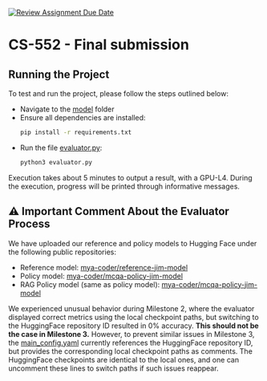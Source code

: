 [![Review Assignment Due Date](https://classroom.github.com/assets/deadline-readme-button-24ddc0f5d75046c5622901739e7c5dd533143b0c8e959d652212380cedb1ea36.svg)](https://classroom.github.com/a/NXyI9KHk)
# CS-552 - Final submission

## Running the Project

To test and run the project, please follow the steps outlined below:

- Navigate to the [model](model) folder
- Ensure all dependencies are installed:
  ```bash
  pip install -r requirements.txt
  ```
- Run the file [evaluator.py](model/evaluator.py):
  ```bash
  python3 evaluator.py
  ```

Execution takes about 5 minutes to output a result, with a GPU-L4. During the execution, progress will be printed through informative messages.

## ⚠️ Important Comment About the Evaluator Process
We have uploaded our reference and policy models to Hugging Face under the following public repositories:

- Reference model: [mya-coder/reference-jim-model](https://huggingface.co/mya-coder/reference-jim-model/tree/main)
- Policy model: [mya-coder/mcqa-policy-jim-model](https://huggingface.co/mya-coder/mcqa-policy-jim-model)
- RAG Policy model (same as policy model): [mya-coder/mcqa-policy-jim-model](https://huggingface.co/mya-coder/mcqa-policy-jim-model)


We experienced unusual behavior during Milestone 2, where the evaluator displayed correct metrics using the local checkpoint paths, but switching to the HuggingFace repository ID resulted in 0% accuracy. **This should not be the case in Milestone 3.** However, to prevent similar issues in Milestone 3, the [main_config.yaml](model/main_config.yaml) currently references the HuggingFace repository ID, but provides the corresponding local checkpoint paths as comments. The HuggingFace checkpoints are identical to the local ones, and one can uncomment these lines to switch paths if such issues reappear.
